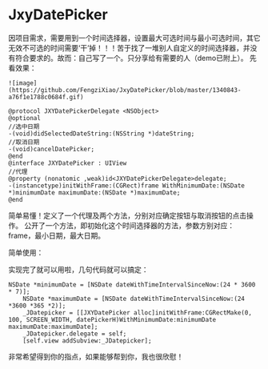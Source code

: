 # JxyDatePicker
因项目需求，需要用到一个时间选择器，设置最大可选时间与最小可选时间，其它无效不可选的时间需要‘干’掉！！！苦于找了一堆别人自定义的时间选择器，并没有符合要求的。故而：自己写了一个。只分享给有需要的人（demo已附上）。
先看效果：

```
![image](https://github.com/FengziXiao/JxyDatePicker/blob/master/1340843-a76f1e1788c0684f.gif)
```

```
@protocol JXYDatePickerDelegate <NSObject>
@optional
//选中日期
-(void)didSelectedDateString:(NSString *)dateString;
//取消日期
-(void)cancelDatePicker;
@end
@interface JXYDatePicker : UIView
//代理
@property (nonatomic ,weak)id<JXYDatePickerDelegate>delegate;
-(instancetype)initWithFrame:(CGRect)frame WithMinimumDate:(NSDate *)minimumDate maximumDate:(NSDate *)maximumDate;
@end
```
简单易懂！定义了一个代理及两个方法，分别对应确定按钮与取消按钮的点击操作。
公开了一个方法，即初始化这个时间选择器的方法，参数方别对应：frame，最小日期，最大日期。

简单使用：

实现完了就可以用啦，几句代码就可以搞定：

```
NSDate *minimumDate = [NSDate dateWithTimeIntervalSinceNow:(24 * 3600 * 7)];
    NSDate *maximumDate = [NSDate dateWithTimeIntervalSinceNow:(24 *3600 *365 *2)];
    _JDatepicker = [[JXYDatePicker alloc]initWithFrame:CGRectMake(0, 100, SCREEN_WIDTH, datePickerH)WithMinimumDate:minimumDate maximumDate:maximumDate];
    _JDatepicker.delegate = self;
    [self.view addSubview:_JDatepicker];
```
非常希望得到你的指点，如果能够帮到你，我也很欣慰！